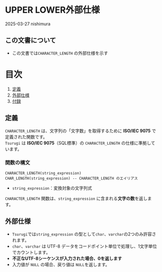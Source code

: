 # UPPER LOWER外部仕様

2025-03-27 nishimura

## この文書について

* この文書では`CHARACTER_LENGTH` の外部仕様を示す 

# 目次

1. [定義](#定義)
2. [外部仕様](#外部仕様)
3. [付録](#付録)

## 定義

`CHARACTER_LENGTH` は、文字列の「文字数」を取得するために **ISO/IEC 9075** で定義された関数です。  
`Tsurugi` は **ISO/IEC 9075**（SQL標準）の `CHARACTER_LENGTH` の仕様に準拠しています。  


### 関数の構文

```
CHARACTER_LENGTH(string_expression)
CHAR_LENGTH(string_expression) -- CHARACTER_LENGTH のエイリアス
```

* `string_expression`：変換対象の文字列式

`CHARACTER_LENGTH` 関数は、`string_expression` に含まれる**文字の数**を返します。  


## 外部仕様

* `Tsurugi`では`string_expression` の型として`char`、`varchar`の2つのみ許容されます。
* `char`、`varchar` は UTF-8 データをコードポイント単位で処理し、1文字単位でカウントします。
* **不正なUTF-8シーケンスが入力された場合、0を返します**
* 入力値が `NULL` の場合、戻り値は `NULL`を返します。

